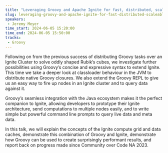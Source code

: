 ```yaml
---
title: "Leveraging Groovy and Apache Ignite for fast, distributed, scaleable computing and data"
slug: leveraging-groovy-and-apache-ignite-for-fast-distributed-scaleable-computing-and-data
speakers:
 - Jeremy Meyer
time_start: 2024-06-05 15:20:00
time_end: 2024-06-05 15:50:00
tracks:
 - Groovy
---
```


Following on from the previous success of distributing Groovy tasks over an Ignite Cluster to solve oddly shaped Rubik’s cubes, we investigate further possibilities using Groovy’s concise and expressive syntax to extend Ignite. This time we take a deeper look at classloader behaviour in the JVM to distribute native Groovy closures. We also extend the Groovy REPL to give us an easy way to fire up nodes in an Ignite cluster and to query data against it. 
 
 
 
 Groovy’s seamless integration with the Java ecosystem makes it the perfect companion to Ignite, allowing developers to prototype their Ignite architecture, send computations to multiple nodes easily, and to write simple but powerful command line prompts to query live data and meta data. 
 
 
 
 In this talk, we will explain the concepts of the Ignite compute grid and data caches, demonstrate this combination of Groovy and Ignite, demonstrate how Groovy can be used to create surprisingly performant results, and report back on progress made since Community over Code NA 2023.